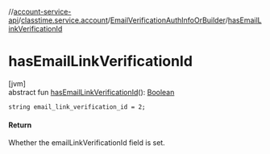 //[account-service-api](../../../index.md)/[classtime.service.account](../index.md)/[EmailVerificationAuthInfoOrBuilder](index.md)/[hasEmailLinkVerificationId](has-email-link-verification-id.md)

# hasEmailLinkVerificationId

[jvm]\
abstract fun [hasEmailLinkVerificationId](has-email-link-verification-id.md)(): [Boolean](https://kotlinlang.org/api/latest/jvm/stdlib/kotlin/-boolean/index.html)

`string email_link_verification_id = 2;`

#### Return

Whether the emailLinkVerificationId field is set.
